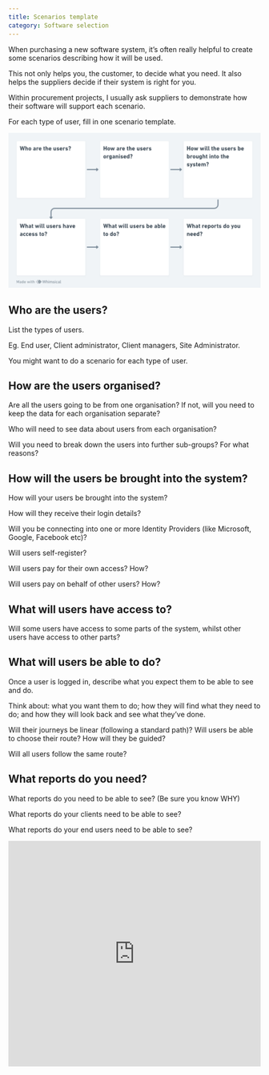```yaml
---
title: Scenarios template
category: Software selection
---
```

<div class="grid">
<div markdown="1">

When purchasing a new software system, it’s often really helpful to create some scenarios describing how it will be used.

This not only helps you, the customer, to decide what you need. It also helps the suppliers decide if their system is right for you.

Within procurement projects, I usually ask suppliers to demonstrate how their software will support each scenario.

For each type of user, fill in one scenario template.

</div>
<div markdown="1">

![Scenario template boxes](/assets/img/page-images/scenario-template.png)

</div>
</div>

## Who are the users?

List the types of users.

Eg. End user, Client administrator, Client managers, Site Administrator.

You might want to do a scenario for each type of user.

## How are the users organised?

Are all the users going to be from one organisation? If not, will you need to keep the data for each organisation separate?

Who will need to see data about users from each organisation?

Will you need to break down the users into further sub-groups? For what reasons?

## How will the users be brought into the system?

How will your users be brought into the system?

How will they receive their login details?

Will you be connecting into one or more Identity Providers (like Microsoft, Google, Facebook etc)?

Will users self-register?

Will users pay for their own access? How?

Will users pay on behalf of other users? How?

## What will users have access to?

Will some users have access to some parts of the system, whilst other users have access to other parts?

## What will users be able to do?

Once a user is logged in, describe what you expect them to be able to see and do.

Think about: what you want them to do; how they will find what they need to do; and how they will look back and see what they’ve done.

Will their journeys be linear (following a standard path)? Will users be able to choose their route? How will they be guided?

Will all users follow the same route?

## What reports do you need?

What reports do you need to be able to see? (Be sure you know WHY)

What reports do your clients need to be able to see?

What reports do your end users need to be able to see?

<iframe style="border:none" width="100%" height="450" src="https://whimsical.com/embed/DweL4JqWVKAUtkDV9m7CBW"></iframe>